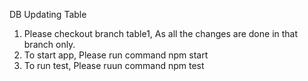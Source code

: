 DB Updating Table

1. Please checkout branch table1, As all the changes are done in that branch only.
2. To start app, Please run command npm start
3. To run test, Please ruun command npm test
